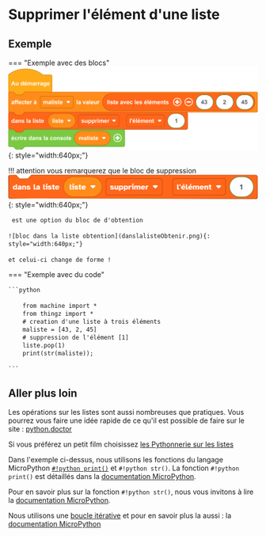 # Supprimer l'élément d'une liste

## Exemple

=== "Exemple avec des blocs"
    ![Blocs dans la liste supprimer](supprimer_element_liste.png){: style="width:640px;"}

!!! attention
    vous remarquerez que le bloc de suppression
    ![bloc dans la liste suppression](danslalisteSupp.png){: style="width:640px;"}

     est une option du bloc de d'obtention
     
    ![bloc dans la liste obtention](danslalisteObtenir.png){: style="width:640px;"}

    et celui-ci change de forme !

=== "Exemple avec du code"

    ```python
    
        from machine import *
        from thingz import *
        # creation d'une liste à trois éléments
        maliste = [43, 2, 45]
        # suppression de l'élément [1]
        liste.pop(1)
        print(str(maliste));

    ```


        


## Aller plus loin

Les opérations sur les listes sont aussi nombreuses que pratiques. Vous pourrez vous faire une idée rapide de ce qu'il est possible de faire sur le site : [python.doctor](https://python.doctor/page-apprendre-listes-list-tableaux-tableaux-liste-array-python-cours-debutant)

Si vous préférez un petit film choisissez [les Pythonnerie sur les listes](https://www.youtube.com/watch?v=J3RJE8516MU)

Dans l'exemple ci-dessus, nous utilisons les fonctions du langage MicroPython [`#!python print()`](../communication/ecrire_dans_la_console.md) et `#!python str()`.
La fonction `#!python print()` est détaillés dans la [documentation MicroPython](https://www.micropython.fr/reference/#/03.builtin/print).

Pour en savoir plus sur la fonction `#!python str()`, nous vous invitons à lire la [documentation MicroPython](https://www.micropython.fr/reference/#/03.classes_builtins/README?id=class-str).

Nous utilisons une [boucle itérative](../boucles/boucle_iterative.md) et pour en savoir plus la aussi : la [documentation MicroPython](https://www.micropython.fr/reference/#/02.mots_cles/for_in/)